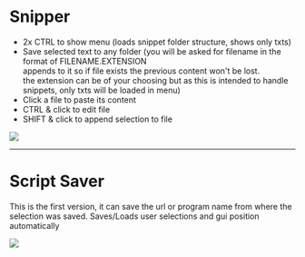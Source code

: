 # Snipper

* 2x CTRL to show menu (loads snippet folder structure, shows only txts)  
* Save selected text to any folder
  (you will be asked for filename in the format of FILENAME.EXTENSION  
  appends to it so if file exists the previous content won't be lost.  
  the extension can be of your choosing but as this is intended to handle snippets, only txts will be loaded in menu)
* Click a file to paste its content
* CTRL & click to edit file
* SHIFT & click to append selection to file

![](snipper.png)

---

# Script Saver

This is the first version, it can save the url or program name from where the selection was saved.
Saves/Loads user selections and gui position automatically 
  
![](ScriptSaver.png)
